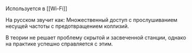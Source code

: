Используется в [[Wi-Fi]]

На русском звучит как: Множественный доступ с прослушиванием несущей частоты с предотвращением коллизий.

В теории не решает проблему скрытой и засвеченной станции, однако на практике успешно справляется с этим.